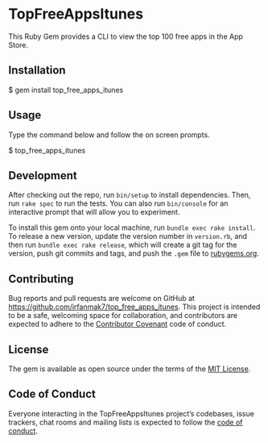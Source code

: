 # TopFreeAppsItunes

This Ruby Gem provides a CLI to view the top 100 free apps in the App Store. 

## Installation

$ gem install top_free_apps_itunes


## Usage

Type the command below and follow the on screen prompts.

$ top_free_apps_itunes

## Development

After checking out the repo, run `bin/setup` to install dependencies. Then, run `rake spec` to run the tests. You can also run `bin/console` for an interactive prompt that will allow you to experiment.

To install this gem onto your local machine, run `bundle exec rake install`. To release a new version, update the version number in `version.rb`, and then run `bundle exec rake release`, which will create a git tag for the version, push git commits and tags, and push the `.gem` file to [rubygems.org](https://rubygems.org).

## Contributing

Bug reports and pull requests are welcome on GitHub at https://github.com/irfanmak7/top_free_apps_itunes. This project is intended to be a safe, welcoming space for collaboration, and contributors are expected to adhere to the [Contributor Covenant](http://contributor-covenant.org) code of conduct.

## License

The gem is available as open source under the terms of the [MIT License](https://opensource.org/licenses/MIT).

## Code of Conduct

Everyone interacting in the TopFreeAppsItunes project’s codebases, issue trackers, chat rooms and mailing lists is expected to follow the [code of conduct](https://github.com/[USERNAME]/top_free_apps_itunes/blob/master/CODE_OF_CONDUCT.md).
